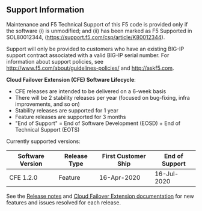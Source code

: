 ## Support Information

Maintenance and F5 Technical Support of this F5 code is provided only if the software (i) is unmodified; and (ii) has been marked as F5 Supported in SOL80012344, (https://support.f5.com/csp/article/K80012344).

Support will only be provided to customers who have an existing BIG-IP support contract associated with a valid BIG-IP serial number. 
For information about support policies, see http://www.f5.com/about/guidelines-policies/ and http://askf5.com.


**Cloud Failover Extension (CFE) Software Lifecycle**:
* CFE releases are intended to be delivered on a 6-week basis
* There will be 2 stability releases per year (focused on bug-fixing, infra improvements, and so on)
* Stability releases are supported for 1 year
* Feature releases are supported for 3 months
* "End of Support" = End of Software Development (EOSD) + End of Technical Support (EOTS)

Currently supported versions:
 
| Software Version | Release Type  | First Customer Ship | End of Support  |
|------------------|---------------|---------------------|-----------------|
| CFE 1.2.0        | Feature       |  16-Apr-2020        | 16-Jul-2020     |


See the [Release notes](https://github.com/f5networks/f5-cloud-failover-extension/releases) and [Cloud Failover Extension documentation](https://clouddocs.f5.com/products/extensions/f5-telemetry-streaming/latest/userguide/revision-history.html) for new features and issues resolved for each release.
